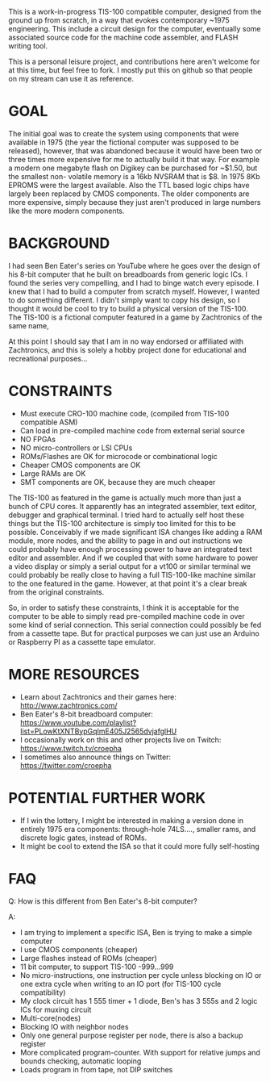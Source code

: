 This is a work-in-progress TIS-100 compatible computer, designed from the 
ground up from scratch, in a way that evokes contemporary ~1975 engineering.
This include a circuit design for the computer, eventually some associated 
source code for the machine code assembler, and FLASH writing tool.

This is a personal leisure project, and contributions here aren't welcome for 
at this time, but feel free to fork.  I mostly put this on github so that people
on my stream can use it as reference.

# GOAL #

The initial goal was to create the system using components that were available
in 1975 (the year the fictional computer was supposed to be released), however,
that was abandoned because it would have been two or three times more
expensive for me to actually build it that way.  For example a modern one 
megabyte flash on Digikey can be purchased for ~$1.50, but the smallest non-
volatile memory is a 16kb NVSRAM that is $8. In 1975 8Kb EPROMS were the
largest available.  Also the TTL based logic chips have largely been replaced
by CMOS components.  The older components are more expensive, simply because
they just aren't produced in large numbers like the more modern components.


# BACKGROUND #

I had seen Ben Eater's series on YouTube where he goes over the design of his
8-bit computer that he built on breadboards from generic logic ICs.  I found
the series very compelling, and I had to binge watch every episode.  I knew
that I had to build a computer from scratch myself.  However, I wanted to do
something different.  I didn't simply want to copy his design, so I thought it
would be cool to try to build a physical version of the TIS-100.  The TIS-100
is a fictional computer featured in a game by Zachtronics of the same name,

At this point I should say that I am in no way endorsed or affiliated with
Zachtronics, and this is solely a hobby project done for educational and 
recreational purposes...


# CONSTRAINTS #

 - Must execute CRO-100 machine code, (compiled from TIS-100 compatible ASM)
 - Can load in pre-compiled machine code from external serial source
 - NO FPGAs
 - NO micro-controllers or LSI CPUs
 - ROMs/Flashes are OK for microcode or combinational logic
 - Cheaper CMOS components are OK
 - Large RAMs are OK
 - SMT components are OK, because they are much cheaper

The TIS-100 as featured in the game is actually much more than just a
bunch of CPU cores.  It apparently has an integrated assembler, text editor,
debugger and graphical terminal.  I tried hard to actually self host these
things but the TIS-100 architecture is simply too limited for this to be 
possible.  Conceivably if we made significant ISA changes like adding a RAM
module, more nodes, and the ability to page in and out instructions we could
probably have enough processing power to have an integrated text editor and 
assembler.  And if we coupled that with some hardware to power a video display
or simply a serial output for a vt100 or similar terminal we could probably be
really close to having a full TIS-100-like machine similar to the one featured
in the game. However, at that point it's a clear break from the original 
constraints.

So, in order to satisfy these constraints, I think it is acceptable for the
computer to be able to simply read pre-compiled machine code in over some kind
of serial connection.  This serial connection could possibly be fed from a
cassette tape.  But for practical purposes we can just use an Arduino or
Raspberry PI as a cassette tape emulator.

# MORE RESOURCES #

 - Learn about Zachtronics and their games here: http://www.zachtronics.com/
 - Ben Eater's 8-bit breadboard computer: https://www.youtube.com/playlist?list=PLowKtXNTBypGqImE405J2565dvjafglHU
 - I occasionally work on this and other projects live on Twitch: https://www.twitch.tv/croepha
 - I sometimes also announce things on Twitter: https://twitter.com/croepha


# POTENTIAL FURTHER WORK #

 - If I win the lottery, I might be interested in making a version done
 in entirely 1975 era components: through-hole 74LS...., smaller rams, and
 discrete logic gates, instead of ROMs.
 - It might be cool to extend the ISA so that it could more fully self-hosting


# FAQ #

Q: How is this different from Ben Eater's 8-bit computer?

A:
- I am trying to implement a specific ISA, Ben is trying to make a simple computer
- I use CMOS components (cheaper)
- Large flashes instead of ROMs (cheaper)
- 11 bit computer, to support TIS-100 -999...999
- No micro-instructions, one instruction per cycle unless blocking on IO or
one extra cycle when writing to an IO port (for TIS-100 cycle compatibility)
- My clock circuit has 1 555 timer + 1 diode, Ben's has 3 555s and 2 logic ICs
for muxing circuit 
- Multi-core(nodes)
- Blocking IO with neighbor nodes
- Only one general purpose register per node, there is also a backup register
- More complicated program-counter.  With support for relative jumps and
bounds checking, automatic looping 
- Loads program in from tape, not DIP switches

